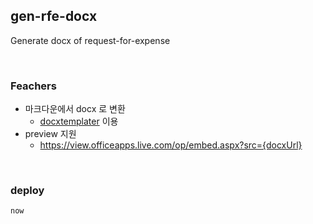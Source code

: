 ## gen-rfe-docx
Generate docx of request-for-expense

<br>

### Feachers
- 마크다운에서 docx 로 변환
    - [docxtemplater](https://www.npmjs.com/package/docxtemplater) 이용
- preview 지원
    - https://view.officeapps.live.com/op/embed.aspx?src={docxUrl}


<br>

### deploy
```
now
```